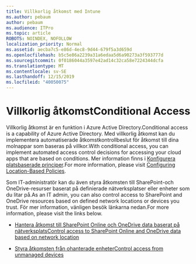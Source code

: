 ```yaml
---
title: Villkorlig åtkomst med Intune
ms.author: pebaum
author: pebaum
ms.audience: ITPro
ms.topic: article
ROBOTS: NOINDEX, NOFOLLOW
localization_priority: Normal
ms.assetid: aecba7c5-e86d-4ec8-9d44-679f5a3d659d
ms.openlocfilehash: b5c5e86a2239a31a6edaa5d6a90273a3f593777d
ms.sourcegitcommit: 0f0186044a3597e42ad14c32ca58e7224344dcfa
ms.translationtype: MT
ms.contentlocale: sv-SE
ms.lasthandoff: 12/15/2019
ms.locfileid: "40050075"
---
```

# <a name="conditional-access"></a><span data-ttu-id="97fb9-102">Villkorlig åtkomst</span><span class="sxs-lookup"><span data-stu-id="97fb9-102">Conditional Access</span></span>

<span data-ttu-id="97fb9-103">Villkorlig åtkomst är en funktion i Azure Active Directory.</span><span class="sxs-lookup"><span data-stu-id="97fb9-103">Conditional access is a capability of Azure Active Directory.</span></span> <span data-ttu-id="97fb9-104">Med villkorlig åtkomst kan du implementera automatiserade åtkomstkontrollbeslut för åtkomst till dina molnappar som baseras på villkor.</span><span class="sxs-lookup"><span data-stu-id="97fb9-104">With conditional access, you can implement automated access control decisions for accessing your cloud apps that are based on conditions.</span></span> <span data-ttu-id="97fb9-105">Mer information finns i [Konfigurera platsbaserade principer](https://docs.microsoft.com/azure/active-directory/conditional-access/overview).</span><span class="sxs-lookup"><span data-stu-id="97fb9-105">For more information, please visit [Configuring Location-Based Policies](https://docs.microsoft.com/azure/active-directory/conditional-access/overview).</span></span>

<span data-ttu-id="97fb9-106">Som IT-administratör kan du även styra åtkomsten till SharePoint-och OneDrive-resurser baserat på definierade nätverksplatser eller enheter som du litar på.</span><span class="sxs-lookup"><span data-stu-id="97fb9-106">As an IT admin, you can also control access to SharePoint and OneDrive resources based on defined network locations or devices you trust.</span></span> <span data-ttu-id="97fb9-107">För mer information, vänligen besök länkarna nedan.</span><span class="sxs-lookup"><span data-stu-id="97fb9-107">For more information, please visit the links below.</span></span>

- [<span data-ttu-id="97fb9-108">Hantera åtkomst till SharePoint Online och OneDrive data baserat på nätverksplats</span><span class="sxs-lookup"><span data-stu-id="97fb9-108">Control access to SharePoint Online and OneDrive data based on network location</span></span>](https://docs.microsoft.com/sharepoint/control-access-based-on-network-location)

- [<span data-ttu-id="97fb9-109">Styra åtkomsten från ohanterade enheter</span><span class="sxs-lookup"><span data-stu-id="97fb9-109">Control access from unmanaged devices</span></span>](https://docs.microsoft.com/sharepoint/control-access-from-unmanaged-devices)

